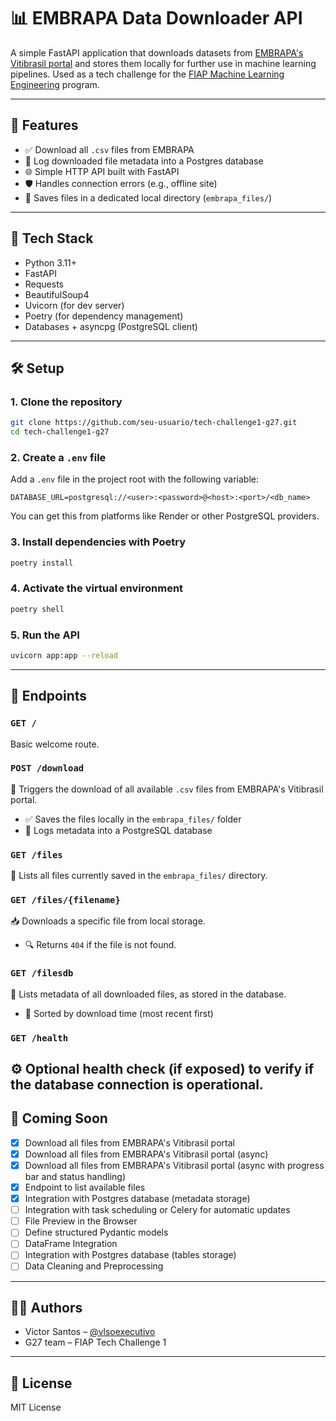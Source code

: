 # 📊 EMBRAPA Data Downloader API

A simple FastAPI application that downloads datasets from [EMBRAPA's Vitibrasil portal](http://vitibrasil.cnpuv.embrapa.br/download/) and stores them locally for further use in machine learning pipelines. Used as a tech challenge for the [FIAP Machine Learning Engineering](https://postech.fiap.com.br/curso/machine-learning-engineering/) program.

---

## 🚀 Features

- ✅ Download all `.csv` files from EMBRAPA
- 🧾 Log downloaded file metadata into a Postgres database
- 🌐 Simple HTTP API built with FastAPI
- 🛡️ Handles connection errors (e.g., offline site)
- 📂 Saves files in a dedicated local directory (`embrapa_files/`)

---

## 🧰 Tech Stack

- Python 3.11+
- FastAPI
- Requests
- BeautifulSoup4
- Uvicorn (for dev server)
- Poetry (for dependency management)
- Databases + asyncpg (PostgreSQL client)

---

## 🛠️ Setup 

### 1. Clone the repository

```bash
git clone https://github.com/seu-usuario/tech-challenge1-g27.git
cd tech-challenge1-g27
```

### 2. Create a `.env` file

Add a `.env` file in the project root with the following variable:

```env
DATABASE_URL=postgresql://<user>:<password>@<host>:<port>/<db_name>
```

You can get this from platforms like Render or other PostgreSQL providers.

### 3. Install dependencies with Poetry

```bash
poetry install
```

### 4. Activate the virtual environment

```bash
poetry shell
```

### 5. Run the API

```bash
uvicorn app:app --reload
```

---

## 📡 Endpoints

### `GET /`
Basic welcome route.

### `POST /download`
🔽 Triggers the download of all available `.csv` files from EMBRAPA's Vitibrasil portal.

- ✅ Saves the files locally in the `embrapa_files/` folder  
- 🧾 Logs metadata into a PostgreSQL database

### `GET /files`
📂 Lists all files currently saved in the `embrapa_files/` directory.

### `GET /files/{filename}`
📥 Downloads a specific file from local storage.

- 🔍 Returns `404` if the file is not found.

### `GET /filesdb`
🧾 Lists metadata of all downloaded files, as stored in the database.

- 📌 Sorted by download time (most recent first)

### `GET /health`
⚙️ Optional health check (if exposed) to verify if the database connection is operational.
---

## 🧪 Coming Soon
- [X] Download all files from EMBRAPA's Vitibrasil portal
- [X] Download all files from EMBRAPA's Vitibrasil portal (async)
- [X] Download all files from EMBRAPA's Vitibrasil portal (async with progress bar and status handling)
- [X] Endpoint to list available files  
- [X] Integration with Postgres database (metadata storage)
- [ ] Integration with task scheduling or Celery for automatic updates
- [ ] File Preview in the Browser
- [ ] Define structured Pydantic models
- [ ] DataFrame Integration
- [ ] Integration with Postgres database (tables storage)
- [ ] Data Cleaning and Preprocessing

---

## 👨‍💻 Authors

- Victor Santos – [@vlsoexecutivo](mailto:vlsoexecutivo@gmail.com)
- G27 team – FIAP Tech Challenge 1

---

## 📄 License

MIT License
